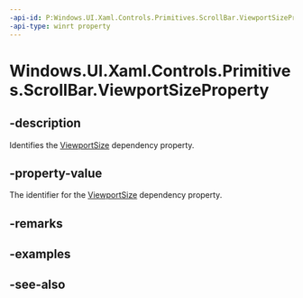 ```yaml
---
-api-id: P:Windows.UI.Xaml.Controls.Primitives.ScrollBar.ViewportSizeProperty
-api-type: winrt property
---
```


<!-- Property syntax
public Windows.UI.Xaml.DependencyProperty ViewportSizeProperty { get; }
-->

# Windows.UI.Xaml.Controls.Primitives.ScrollBar.ViewportSizeProperty

## -description
Identifies the [ViewportSize](scrollbar_viewportsize.md) dependency property.



## -property-value
The identifier for the [ViewportSize](scrollbar_viewportsize.md) dependency property.

## -remarks

## -examples

## -see-also
